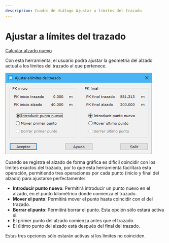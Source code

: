 ```yaml
---
description: Cuadro de diálogo Ajustar a límites del trazado
---
```


# Ajustar a límites del trazado

[Calcular alzado nuevo](./)

Con esta herramienta, el usuario podrá ajustar la geometría del alzado actual a los límites del trazado al que pertenece.

![Cuadro de di&#xE1;logo Ajustar a l&#xED;mites del trazado](../../../../.gitbook/assets/image%20%2841%29.png)

Cuando se registra el alzado de forma gráfica es difícil coincidir con los límites exactos del trazado, por lo que esta herramienta facilitará esta operación, permitiendo tres operaciones por cada punto \(inicio y final del alzado\) para ajustarse perfectamente:

* **Introducir punto nuevo**: Permitirá introducir un punto nuevo en el alzado, en el punto kilométrico donde comienza el trazado.
* **Mover el punto**: Permitirá mover el punto hasta coincidir con el del trazado.
* **Borrar el punto**: Permitirá borrar el punto. Esta opción sólo estará activa si:
* El primer punto del alzado comienza antes que el trazado.
* El último punto del alzado está después del final del trazado.

Estas tres opciones sólo estarán activas si los límites no coinciden.

